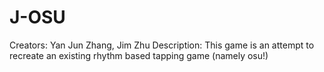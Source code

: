 # J-OSU
Creators: Yan Jun Zhang, Jim Zhu
Description: This game is an attempt to recreate an existing rhythm based tapping game (namely osu!)
